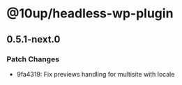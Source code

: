 # @10up/headless-wp-plugin

## 0.5.1-next.0

### Patch Changes

- 9fa4319: Fix previews handling for multisite with locale
